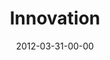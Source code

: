 ---
layout: message
category: message
series: "Game Changers"
title: "Innovation "
date: 2012-03-31-00-00
message_id: 720
sc-permalink-url: "http://soundcloud.com/crdschurch/innovation"
audio: "http://s3.amazonaws.com/crossroads-media/messages/audio/gamechangers_04.mp3"
audio-duration: "56:14"
program: "http://s3.amazonaws.com/crossroads-media/documents/03_31-04-01_12Program.pdf"
description: "Brian Wells talks about how Game Changers defeat Goliath by fighting differently."
video: "http://s3.amazonaws.com/crossroads-media/messages/video/gamechangers_04.mp4"
video-duration: "56:21"
yt-embed-url: "//www.youtube.com/embed/sFBY0CNvoxA"
video-image: "http://s3.amazonaws.com/crossroads-media/images/gamechangers_04_still.jpg"
tag: 
 - brian-wells
 - india
 - don-gerred
 - wilberforce
explicit: false
---